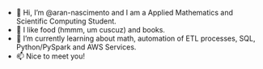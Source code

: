 - 👋 Hi, I’m @aran-nascimento and I am a Applied Mathematics and Scientific Computing Student.
- 👀 I like food (hmmm, um cuscuz) and books.
- 🌱 I’m currently learning about math, automation of ETL processes, SQL, Python/PySpark and AWS Services. 
- 📫 Nice to meet you! 

<!---
aran-nascimento/aran-nascimento is a ✨ special ✨ repository because its `README.md` (this file) appears on your GitHub profile.
You can click the Preview link to take a look at your changes.
--->
